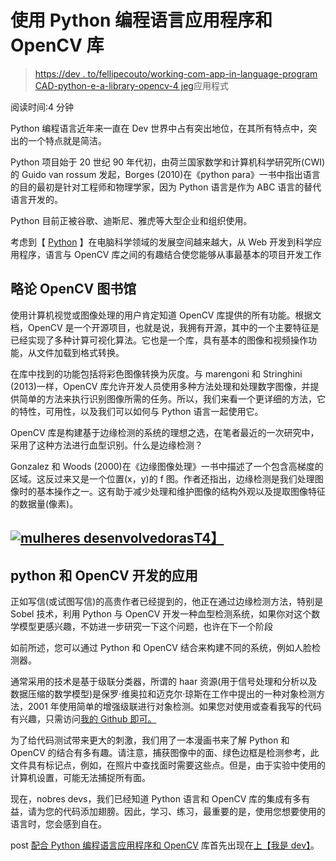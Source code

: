 # 使用 Python 编程语言应用程序和 OpenCV 库

> [https://dev . to/fellipecouto/working-com-app-in-language-program CAD-python-e-a-library-opencv-4 jeg](https://dev.to/fellipecouto/trabalhando-com-aplicacoes-em-linguagem-de-programacao-python-e-a-biblioteca-opencv-4jeg)应用程式

阅读时间:4 分钟

Python 编程语言近年来一直在 Dev 世界中占有突出地位，在其所有特点中，突出的一个特点就是简洁。

Python 项目始于 20 世纪 90 年代初，由荷兰国家数学和计算机科学研究所(CWI)的 Guido van rossum 发起，Borges (2010)在《python para》一书中指出语言的目的最初是针对工程师和物理学家，因为 Python 语言是作为 ABC 语言的替代语言开发的。

Python 目前正被谷歌、迪斯尼、雅虎等大型企业和组织使用。

考虑到【 [Python](////eusoudev.com.br/python-como-surgiu/) 】在电脑科学领域的发展空间越来越大，从 Web 开发到科学应用程序，语言与 OpenCV 库之间的有趣结合使您能够从事最基本的项目开发工作

## [](#um-pouco-mais-sobre-a-biblioteca-opencv)略论 OpenCV 图书馆

使用计算机视觉或图像处理的用户肯定知道 OpenCV 库提供的所有功能。根据文档，OpenCV 是一个开源项目，也就是说，我拥有开源，其中的一个主要特征是已经实现了多种计算可视化算法。它也是一个库，具有基本的图像和视频操作功能，从文件加载到格式转换。

在库中找到的功能包括将彩色图像转换为灰度。与 marengoni 和 Stringhini (2013)一样，OpenCV 库允许开发人员使用多种方法处理和处理数字图像，并提供简单的方法来执行识别图像所需的任务。所以，我们来看一个更详细的方法，它的特性，可用性，以及我们可以如何与 Python 语言一起使用它。

OpenCV 库是构建基于边缘检测的系统的理想之选，在笔者最近的一次研究中，采用了这种方法进行血型识别。什么是边缘检测？

Gonzalez 和 Woods (2000)在《边缘图像处理》一书中描述了一个包含高梯度的区域。这反过来又是一个位置(x，y)的 f 图。作者还指出，边缘检测是我们处理图像时的基本操作之一。这有助于减少处理和维护图像的结构外观以及提取图像特征的数据量(像素)。

## [![mulheres desenvolvedoras](../Images/4c5f3048d7a15c5ad3d627708587f5f3.png)T4】](////app.vulpi.com.br/jobs)

## python 和 OpenCV 开发的应用

正如写信(或试图写信)的高贵作者已经提到的，他正在通过边缘检测方法，特别是 Sobel 技术，利用 Python 与 OpenCV 开发一种血型检测系统，如果你对这个数学模型更感兴趣，不妨进一步研究一下这个问题，也许在下一个阶段

如前所述，您可以通过 Python 和 OpenCV 结合来构建不同的系统，例如人脸检测器。

通常采用的技术是基于级联分类器，所谓的 haar 资源(用于信号处理和分析以及数据压缩的数学模型)是保罗·维奥拉和迈克尔·琼斯在工作中提出的一种对象检测方法，2001 年使用简单的增强级联进行对象检测。如果您对使用或查看我写的代码有兴趣，只需访问[我的 Github 即可。](////github.com/josellia.)

为了给代码测试带来更大的刺激，我们用了一本漫画书来了解 Python 和 OpenCV 的结合有多有趣。请注意，捕获图像中的面、绿色边框是检测参考，此文件具有标记点，例如，在照片中查找面时需要这些点。但是，由于实验中使用的计算机设置，可能无法捕捉所有面。

现在，nobres devs，我们已经知道 Python 语言和 OpenCV 库的集成有多有益，请为您的代码添加翅膀。因此，学习、练习，最重要的是，使用您想要使用的语言时，您会感到自在。

post [配合 Python 编程语言应用程序和 OpenCV](////eusoudev.com.br/python-opencv/) 库首先出现在[上【我是 dev】](////eusoudev.com.br)。